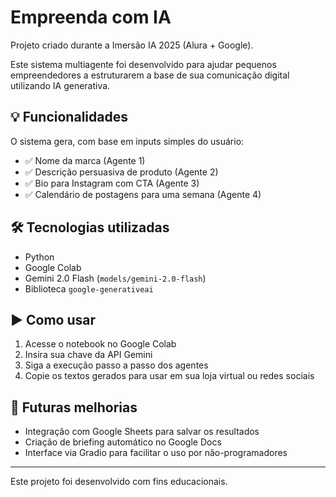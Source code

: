 # Empreenda com IA

Projeto criado durante a Imersão IA 2025 (Alura + Google).

Este sistema multiagente foi desenvolvido para ajudar pequenos empreendedores a estruturarem a base de sua comunicação digital utilizando IA generativa.

## 💡 Funcionalidades

O sistema gera, com base em inputs simples do usuário:

- ✅ Nome da marca (Agente 1)
- ✅ Descrição persuasiva de produto (Agente 2)
- ✅ Bio para Instagram com CTA (Agente 3)
- ✅ Calendário de postagens para uma semana (Agente 4)

## 🛠️ Tecnologias utilizadas

- Python
- Google Colab
- Gemini 2.0 Flash (`models/gemini-2.0-flash`)
- Biblioteca `google-generativeai`

## ▶️ Como usar

1. Acesse o notebook no Google Colab
2. Insira sua chave da API Gemini
3. Siga a execução passo a passo dos agentes
4. Copie os textos gerados para usar em sua loja virtual ou redes sociais

## 🔄 Futuras melhorias

- Integração com Google Sheets para salvar os resultados
- Criação de briefing automático no Google Docs
- Interface via Gradio para facilitar o uso por não-programadores

---

Este projeto foi desenvolvido com fins educacionais.
